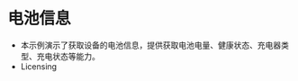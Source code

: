 # 电池信息<a name="ZH-CN_TOPIC_0000001127379279"></a>

-   本示例演示了获取设备的电池信息，提供获取电池电量、健康状态、充电器类型、充电状态等能力。
-   Licensing

